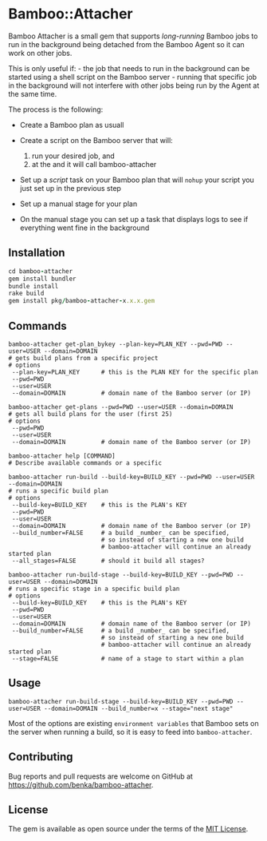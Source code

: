 # Bamboo::Attacher

Bamboo Attacher is a small gem that supports _long-running_ Bamboo jobs to run in the background being detached from the Bamboo Agent so it can work on other jobs.

This is only useful if:
    - the job that needs to run in the background can be started using a shell script on the Bamboo server
    - running that specific job in the background will not interfere with other jobs being run by the Agent at the same time.

The process is the following:
- Create a Bamboo plan as usuall
- Create a script on the Bamboo server that will:
    1. run your desired job, and 
    2. at the and it will call bamboo-attacher

- Set up a _script_ task on your Bamboo plan that will `nohup` your script you just set up in the previous step
- Set up a manual stage for your plan
- On the manual stage you can set up a task that displays logs to see if everything went fine in the background 


## Installation

```ruby
cd bamboo-attacher
gem install bundler
bundle install
rake build 
gem install pkg/bamboo-attacher-x.x.x.gem
```


## Commands

     
    bamboo-attacher get-plan_bykey --plan-key=PLAN_KEY --pwd=PWD --user=USER --domain=DOMAIN
    # gets build plans from a specific project
    # options
     --plan-key=PLAN_KEY      # this is the PLAN KEY for the specific plan
     --pwd=PWD
     --user=USER
     --domain=DOMAIN          # domain name of the Bamboo server (or IP)
     
    bamboo-attacher get-plans --pwd=PWD --user=USER --domain=DOMAIN  
    # gets all build plans for the user (first 25)
    # options
     --pwd=PWD 
     --user=USER 
     --domain=DOMAIN          # domain name of the Bamboo server (or IP)
     
    bamboo-attacher help [COMMAND]  
    # Describe available commands or a specific
     
    bamboo-attacher run-build --build-key=BUILD_KEY --pwd=PWD --user=USER --domain=DOMAIN
    # runs a specific build plan
    # options
     --build-key=BUILD_KEY    # this is the PLAN's KEY
     --pwd=PWD
     --user=USER
     --domain=DOMAIN          # domain name of the Bamboo server (or IP)
     --build_number=FALSE     # a build _number_ can be specified, 
                              # so instead of starting a new one build
                              # bamboo-attacher will continue an already started plan
     --all_stages=FALSE       # should it build all stages?
      
    bamboo-attacher run-build-stage --build-key=BUILD_KEY --pwd=PWD --user=USER --domain=DOMAIN
    # runs a specific stage in a specific build plan
    # options
     --build-key=BUILD_KEY    # this is the PLAN's KEY
     --pwd=PWD
     --user=USER
     --domain=DOMAIN          # domain name of the Bamboo server (or IP)
     --build_number=FALSE     # a build _number_ can be specified, 
                              # so instead of starting a new one build
                              # bamboo-attacher will continue an already started plan
     --stage=FALSE            # name of a stage to start within a plan

  
## Usage

    bamboo-attacher run-build-stage --build-key=BUILD_KEY --pwd=PWD --user=USER --domain=DOMAIN --build_number=x --stage="next stage"
    
Most of the options are existing `environment variables` that Bamboo sets on the server when running a build, so it is easy to feed into `bamboo-attacher`.

## Contributing

Bug reports and pull requests are welcome on GitHub at https://github.com/benka/bamboo-attacher.


## License

The gem is available as open source under the terms of the [MIT License](http://opensource.org/licenses/MIT).
